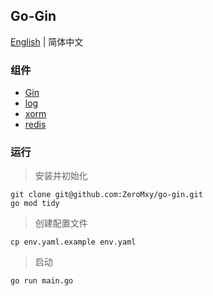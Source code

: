 ## Go-Gin

[English](README.md) | 简体中文

### 组件
*    [Gin](https://gin-gonic.com/docs/)
*    [log](https://github.com/gookit/slog/blob/master/README.zh-CN.md)
*    [xorm](https://xorm.io/docs/)
*    [redis](https://redis.uptrace.dev/zh/guide/go-redis.html)
### 运行
> 安装并初始化
```
git clone git@github.com:ZeroMxy/go-gin.git
go mod tidy
```
> 创建配置文件
```
cp env.yaml.example env.yaml
```
> 启动
```
go run main.go
```
